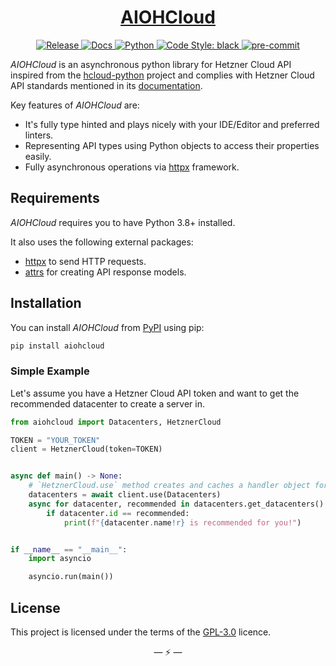 <div align="center">
<h1><a href="https://github.com/IHosseini083/AIOHCloud"><b>AIOHCloud</b></a></h1>
<a href="https://github.com/IHosseini083/AIOHCloud/actions?query=workflow%3ARelease" target="_blank">
    <img src="https://github.com/IHosseini083/AIOHCloud/workflows/Release/badge.svg" alt="Release">
</a>
<a href="https://github.com/IHosseini083/AIOHCloud/actions/workflows/publish-docs.yml?query=event%3Apush+workflow%3A%22Publish+Docs%22+branch%3Amain" target="_blank">
    <img src="https://github.com/IHosseini083/AIOHCloud/actions/workflows/publish-docs.yml/badge.svg" alt="Docs">
</a>
<a href="https://www.python.org">
    <img src="https://img.shields.io/badge/Python-3.8+-3776AB.svg?style=flat&logo=python&logoColor=white" alt="Python">
</a>
<a href="https://github.com/psf/black">
    <img src="https://img.shields.io/static/v1?label=code%20style&message=black&color=black&style=flat" alt="Code Style: black">
</a>
<a href="https://github.com/pre-commit/pre-commit">
    <img src="https://img.shields.io/badge/pre--commit-enabled-brightgreen?logo=pre-commit&logoColor=white&style=flat" alt="pre-commit">
</a>
</div>

_AIOHCloud_ is an asynchronous python library for Hetzner Cloud API inspired from the [hcloud-python]
project and complies with Hetzner Cloud API standards mentioned in its [documentation](https://docs.hetzner.cloud).

Key features of _AIOHCloud_ are:

- It's fully type hinted and plays nicely with your IDE/Editor and preferred linters.
- Representing API types using Python objects to access their properties easily.
- Fully asynchronous operations via [httpx] framework.

## Requirements

_AIOHCloud_ requires you to have Python 3.8+ installed.

It also uses the following external packages:

- [httpx] to send HTTP requests.
- [attrs] for creating API response models.

## Installation

You can install _AIOHCloud_ from [PyPI](https://pypi.org/project/aiohcloud/) using pip:

```bash
pip install aiohcloud
```

### Simple Example

Let's assume you have a Hetzner Cloud API token and want to get the recommended datacenter to create a server in.

```python
from aiohcloud import Datacenters, HetznerCloud

TOKEN = "YOUR_TOKEN"
client = HetznerCloud(token=TOKEN)


async def main() -> None:
    # `HetznerCloud.use` method creates and caches a handler object for your.
    datacenters = await client.use(Datacenters)
    async for datacenter, recommended in datacenters.get_datacenters():
        if datacenter.id == recommended:
            print(f"{datacenter.name!r} is recommended for you!")


if __name__ == "__main__":
    import asyncio

    asyncio.run(main())
```

## License

This project is licensed under the terms of the [GPL-3.0] licence.

<p align="center">&mdash; ⚡ &mdash;</p>

<!-- Links -->

[GPL-3.0]: https://www.gnu.org/licenses/gpl-3.0.en.html "GNU General Public License v3.0"
[hcloud-python]: https://github.com/hetznercloud/hcloud-python/ "hcloud-python is a library for the Hetzner Cloud API."
[httpx]: https://github.com/encode/httpx "A next generation HTTP client for Python"
[attrs]: https://github.com/python-attrs/attrs "Python Classes Without Boilerplate"
